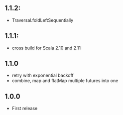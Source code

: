 ## 1.1.2:
 
 * Traversal.foldLeftSequentially

## 1.1.1: 

 * cross build for Scala 2.10 and 2.11

## 1.1.0 

* retry with exponential backoff
* combine, map and flatMap multiple futures into one

## 1.0.0

* First release
